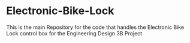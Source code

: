 # Electronic-Bike-Lock
This is the main Repository for the code that handles the Electronic Bike Lock control box for the Engineering Design 3B Project.
